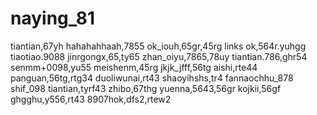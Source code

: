 # naying_81
tiantian,67yh
hahahahhaah,7855
ok_iouh,65gr,45rg
links ok,564r.yuhgg
tiaotiao.9088
jinrgongx,65,ty65
zhan_oiyu,7865,78uy
tiantian.786,ghr54
senmm+0098,yu55
meishenm,45rg
jkjk_jfff,56tg
aishi,rte44
panguan,56tg,rtg34
duoliwunai,rt43
shaoyihshs,tr4
fannaochhu_878
shif_098
tiantian,tyrf43
zhibo,67thg
yuenna,5643,56gr
kojkii,56gf
ghgghu,y556,rt43
8907hok,dfs2,rtew2
